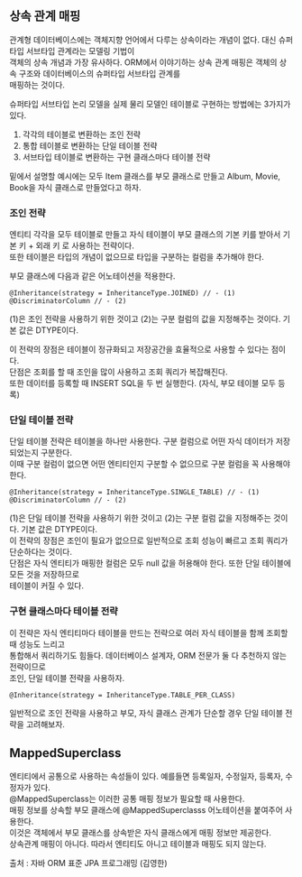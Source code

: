 ## 상속 관계 매핑

관계형 데이터베이스에는 객체지향 언어에서 다루는 상속이라는 개념이 없다. 대신 슈퍼타입 서브타입 관계라는 모델링 기법이  
객체의 상속 개념과 가장 유사하다. ORM에서 이야기하는 상속 관계 매핑은 객체의 상속 구조와 데이터베이스의 슈퍼타입 서브타입 관계를  
매핑하는 것이다.  

슈퍼타입 서브타입 논리 모델을 실제 물리 모델인 테이블로 구현하는 방법에는 3가지가 있다.  

1. 각각의 테이블로 변환하는 조인 전략
2. 통합 테이블로 변환하는 단일 테이블 전략 
3. 서브타입 테이블로 변환하는 구현 클래스마다 테이블 전략

밑에서 설명할 예시에는 모두 Item 클래스를 부모 클래스로 만들고 Album, Movie, Book을 자식 클래스로 만들었다고 하자.     

### 조인 전략

엔티티 각각을 모두 테이블로 만들고 자식 테이블이 부모 클래스의 기본 키를 받아서 기본 키 + 외래 키 로 사용하는 전략이다.   
또한 테이블은 타입의 개념이 없으므로 타입을 구분하는 컬럼을 추가해야 한다.  

부모 클래스에 다음과 같은 어노테이션을 적용한다. 
```
@Inheritance(strategy = InheritanceType.JOINED) // - (1)
@DiscriminatorColumn // - (2)
```
(1)은 조인 전략을 사용하기 위한 것이고 (2)는 구분 컬럼의 값을 지정해주는 것이다. 기본 값은 DTYPE이다.  

이 전략의 장점은 테이블이 정규화되고 저장공간을 효율적으로 사용할 수 있다는 점이다.  
단점은 조회를 할 때 조인을 많이 사용하고 조회 쿼리가 복잡해진다.   
또한 데이터를 등록할 때 INSERT SQL을 두 번 실행한다. (자식, 부모 테이블 모두 등록)   

### 단일 테이블 전략

단일 테이블 전략은 테이블을 하나만 사용한다. 구분 컬럼으로 어떤 자식 데이터가 저장 되었는지 구분한다.   
이때 구분 컬럼이 없으면 어떤 엔티티인지 구분할 수 없으므로 구분 컬럼을 꼭 사용해야 한다.  
```
@Inheritance(strategy = InheritanceType.SINGLE_TABLE) // - (1)
@DiscriminatorColumn // - (2)
```
(1)은 단일 테이블 전략을 사용하기 위한 것이고 (2)는 구분 컬럼 값을 지정해주는 것이다. 기본 값은 DTYPE이다.   
이 전략의 장점은 조인이 필요가 없으므로 일반적으로 조회 성능이 빠르고 조회 쿼리가 단순하다는 것이다.  
단점은 자식 엔티티가 매핑한 컬럼은 모두 null 값을 허용해야 한다. 또한 단일 테이블에 모든 것을 저장하므로  
테이블이 커질 수 있다.  

### 구현 클래스마다 테이블 전략 

이 전략은 자식 엔티티마다 테이블을 만드는 전략으로 여러 자식 테이블을 함께 조회할 때 성능도 느리고  
통합해서 쿼리하기도 힘들다. 데이터베이스 설계자, ORM 전문가 둘 다 추천하지 않는 전략이므로  
조인, 단일 테이블 전략을 사용하자.  

```
@Inheritance(strategy = InheritanceType.TABLE_PER_CLASS)
```

일반적으로 조인 전략을 사용하고 부모, 자식 클래스 관계가 단순할 경우 단일 테이블 전략을 고려해보자.  

## MappedSuperclass

엔티티에서 공통으로 사용하는 속성들이 있다. 예를들면 등록일자, 수정일자, 등록자, 수정자가 있다.  
@MappedSuperclass는 이러한 공통 매핑 정보가 필요할 때 사용한다.   
매핑 정보를 상속할 부모 클래스에 @MappedSuperclasss 어노테이션을 붙여주어 사용한다.  
이것은 객체에서 부모 클래스를 상속받은 자식 클래스에게 매핑 정보만 제공한다.  
상속관계 매핑이 아니다. 따라서 엔티티도 아니고 테이블과 매핑도 되지 않는다.  

출처 : 자바 ORM 표준 JPA 프로그래밍 (김영한)
